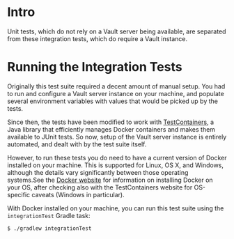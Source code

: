 Intro
=====
Unit tests, which do not rely on a Vault server being available, are separated from these
integration tests, which do require a Vault instance.

Running the Integration Tests
=============================
Originally this test suite required a decent amount of manual setup. You had to run and configure a
Vault server instance on your machine, and populate several environment variables with values that
would be picked up by the tests.

Since then, the tests have been modified to work
with [TestContainers](https://www.testcontainers.org/), a Java library that efficiently manages
Docker containers and makes them available to JUnit tests. So now, setup of the Vault server
instance is entirely automated, and dealt with by the test suite itself.

However, to run these tests you do need to have a current version of Docker installed on your
machine. This is supported for Linux, OS X, and Windows, although the details vary significantly
between those operating systems.See the [Docker website](https://www.docker.com/) for information on
installing Docker on your OS, after checking also with the TestContainers website for OS-specific
caveats (Windows in particular).

With Docker installed on your machine, you can run this test suite using the `integrationTest`
Gradle task:

`$ ./gradlew integrationTest`
